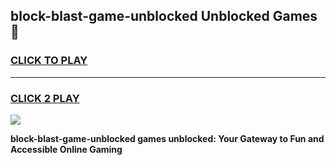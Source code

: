 
## block-blast-game-unblocked Unblocked Games👋
<h3>
<a href="https://news.freeplayer.one?title=block-blast-game-unblocked&ref=16F">CLICK TO PLAY</a></h3>
<hr>

<h3>
<a href="https://news.freeplayer.one?title=block-blast-game-unblocked&ref=16F">CLICK 2 PLAY</a>
  
</h3>

<a href="https://news.freeplayer.one?title=block-blast-game-unblocked&ref=16F/"><img src="https://clearcache.store/games.png"></a>


**block-blast-game-unblocked games unblocked: Your Gateway to Fun and Accessible Online Gaming**
